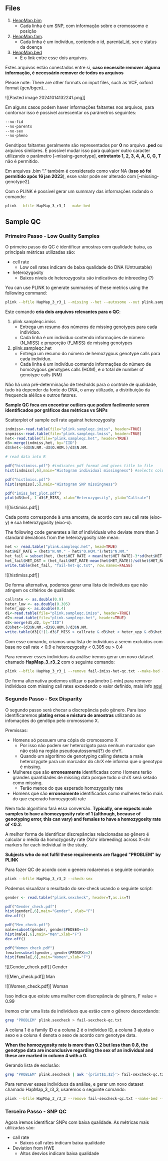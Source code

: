 ## Files
1. [HeapMap.bim](https://www.cog-genomics.org/plink/1.9/formats#bim) 
	- Cada linha é um SNP, com informação sobre o cromossomo e posição
2. [HeapMap.fam](https://www.cog-genomics.org/plink/1.9/formats#fam).
	- Cada linha é um indivíduo, contendo o id, parental_id, sex e status da doença
1. [HeapMap.bed](https://www.cog-genomics.org/plink/1.9/formats#bed) 
	- É o link entre esse dois arquivos.

Estes arquivos estão conectados entre si, **caso necessite remover alguma informação, é necessário remover de todos os arquivos**

Please note: There are other formats on input files, such as VCF, oxford format (gen/bgen)…

![[Pasted image 20241014132241.png]]

Em alguns casos podem haver informações faltantes nos arquivos, para contornar isso é possível acrescentar os parâmetros seguintes:
```bash
--no-fid
--no-parents
--no-sex
--no-pheno
```

Genótipos faltantes geralmente são representados por **0** no arquivo **.ped** ou arquivos similares. É possível mudar isso para qualquer outro caracter utilizando o parâmetro [–missing-genotype], **entretanto 1, 2, 3, 4, A, C, G, T** não é permitido.

Em arquivos .bim “.” também é considerado como valor NA (**isso só foi permitido após 16 jan 2023**), esse valor pode ser alterado com [–missing-genotype2].

Com o PLINK é possível gerar um summary das informações rodando o comando:
```bash
plink --bfile HapMap_3_r3_1 --make-bed
```

## Sample QC

### Primeiro Passo - Low Quality Samples

O primeiro passo do QC é identificar amostras com qualidade baixa, as principais métricas utilizadas são:
- cell rate
	- Low cell rates indicam de baixa qualidade do DNA (Untrustable)
- heterozygosity
	- Baixos níveis de heterozygositu são indicativos de inbreeding (?)

You can use PLINK to generate summaries of these metrics using the following command:
```bash
plink --bfile HapMap_3_r3_1 --missing --het --autosome --out plink.sampleqc
```

Este comando **cria dois arquivos relevantes para o QC**:
1. plink.sampleqc.imiss
	- Entrega um resumo dos números de missing genotypes para cada indivíduo.
	- Cada linha é um indivíduo contendo informações de número (N_MISS) e proporção (F_MISS) de missing genotypes
1. plink.sampleqc.het
	- Entrega um resumo do número de hemozygous genotype calls para cada indivíduo.
	- Cada linha é um indivíduo contendo informações do número de homozygous genotypes calls (HOM), e o total de number of genotype calls (NM)

Não há uma pré-determinação de tresholds para o controle de qualidade, tudo irá depender da fonte do DNA, o array utilizado, a distribuição da frequencia alélica e outros fatores.

**Sample QC foca em encontrar outliers que podem facilmente serem identificados por gráficos das métricas vs SNPs**

Scatterplot of sample cell rate against heterozygosity
```R
indmiss<-read.table(file="plink.sampleqc.imiss", header=TRUE)
snpmiss<-read.table(file="plink.sampleqc.lmiss", header=TRUE)
het<-read.table(file="plink.sampleqc.het", header=TRUE)
d3<-merge(indmiss,het, by="IID")
d3$het<-(d3$N.NM.-d3$O.HOM.)/d3$N.NM.

# read data into R 

pdf("histimiss.pdf") #indicates pdf format and gives title to file
hist(indmiss[,6],main="Histogram individual missingness") #selects column 6, names header of file

pdf("histlmiss.pdf") 
hist(snpmiss[,5],main="Histogram SNP missingness")  

pdf("imiss_het_plot.pdf") 
plot(d3$het, 1-d3$F_MISS, xlab="Heterozygosity", ylab="Callrate")
```

![[histimiss.pdf]]

Cada ponto corresponde à uma amostra, de acordo com seu call rate (eixo-y) e sua heterozygosity (eixo-x).

The following code generates a list of individuals who deviate more than 3 standard deviations from the heterozygosity rate mean:
```R
het <- read.table("plink.sampleqc.het", head=TRUE)
het$HET_RATE = (het$"N.NM." - het$"O.HOM.")/het$"N.NM."
het_fail = subset(het, (het$HET_RATE < mean(het$HET_RATE)-3*sd(het$HET_RATE)) | (het$HET_RATE > mean(het$HET_RATE)+3*sd(het$HET_RATE)));
het_fail$HET_DST = (het_fail$HET_RATE-mean(het$HET_RATE))/sd(het$HET_RATE);
write.table(het_fail, "fail-het-qc.txt", row.names=FALSE)
```

![[histlmiss.pdf]]

De forma alternativa, podemos gerar uma lista de indivíduos que não atingem os critérios de qualidade:
```R
callrate <- as.double(0.9)
heter_low <- as.double(0.305)
heter_upp <- as.double(0.4)
d1<-read.table(file="plink.sampleqc.imiss", header=TRUE)
d2<-read.table(file="plink.sampleqc.het", header=TRUE)
d3<-merge(d1,d2, by="IID")
d3$het<-(d3$N.NM.-d3$O.HOM.)/d3$N.NM.
write.table(d3[(!(1-d3$F_MISS > callrate & d3$het < heter_upp & d3$het > heter_low)),2:1], file= "", quote=F, col.names = F, row.names = F)
```

Com esse comando, criamos uma lista de indivíduos a serem excluidos com base no call rate < 0.9 e heterozygosity < 0.305 ou > 0.4

Para remover esses indivíduos da análise iremos gerar um novo dataset chamado **HapMap_3_r3_2** com o seguinte comando:

```bash
plink --bfile HapMap_3_r3_1 --remove fail-imiss-het-qc.txt --make-bed --out HapMap_3_r3_2
```

De forma alternativa podemos utilizar o parâmetro [–min] para remover indivíduos com missing call rates excedendo o valor definido, mais info [aqui](https://www.cog-genomics.org/plink/1.9/filter#missing)

### Segundo Passo - Sex Disparity

O segundo passo será checar a discrepância pelo gênero. Para isso identificaremos **plating erros e mistura de amostras** utilizando as infomações do genótipo pelo cromossomo X.

Premissas:
- Homens só possuem uma cópia do cromossomo X
	- Por isso não podem ser heterozigoto para nenhum marcador que não está na região pseudoautossomal(?) do chrY.
	- Quando um algorítimo de genotyping calling detecta a male heterozygote para um marcador do chrX ele informa que o genotypo é missing.
- Mulheres que são **erroneamente** identificadas como Homens  terão grandes quantidades de missing data porque todo o chrX será setado como missing.
	- Terão menos do que esperado homozygosity rate
- Homens que são **erroneamente** identificados como mulheres terão mais do que esperado homozygositi rate

Nem todo algorítimo fará essa conversão. **Typically, one expects male samples to have a homozygosity rate of 1 (although, because of genotyping error, this can vary) and females to have a homozygosity rate of <0.2**.

A melhor forma de identificar discrepâncias relacionadas ao gênero é calcular o média da homozygosity rate (Xchr inbreeding) across X-chr markers for each individual in the study.

**Subjects who do not fulfil these requirements are flagged "PROBLEM" by PLINK**

Para fazer QC de acordo com o genero rodaremos o seguinte comando:
```bash
plink --bfile HapMap_3_r3_2 --check-sex
```

Podemos visualizar o resultado do sex-check usando o seguinte script:

```R
gender <- read.table("plink.sexcheck", header=T,as.is=T)

pdf("Gender_check.pdf")
hist(gender[,6],main="Gender", xlab="F")
dev.off()

pdf("Men_check.pdf")
male=subset(gender, gender$PEDSEX==1)
hist(male[,6],main="Men",xlab="F")
dev.off()

pdf("Women_check.pdf")
female=subset(gender, gender$PEDSEX==2)
hist(female[,6],main="Women",xlab="F")
```

![[Gender_check.pdf]] Gender

![[Men_check.pdf]] Man


![[Women_check.pdf]] Woman

Isso indica que existe uma mulher com discrepância de gênero, F value = 0.99

Iremos criar uma lista de indivíduos que estão com o gênero descordando:
```bash
grep "PROBLEM" plink.sexcheck > fail-sexcheck-qc.txt
```

A coluna 1 é a family ID e a coluna 2 é o indivíduo ID, a coluna 3 ajusta o sexo e a coluna 4 denota o sexo de acordo com genotype data.

**When the homozygosity rate is more than 0.2 but less than 0.8, the genotype data are inconclusive regarding the sex of an individual and these are marked in column 4 with a 0.**

Gerando lista de exclusão:
```bash
grep "PROBLEM" plink.sexcheck | awk '{print$1,$2}'> fail-sexcheck-qc.txt
```

Para remover esses indivíduos da análise, e gerar um novo dataset chamado HapMap_3_r3_3, usaremos o seguinte comando:
```bash
plink --bfile HapMap_3_r3_2 --remove fail-sexcheck-qc.txt --make-bed --out HapMap_3_r3_3
```

### Terceiro Passo - SNP QC

Agora iremos identificar SNPs com baixa qualidade.
As métricas mais utilizadas são:
 - call rate
	 - Baixos call rates indicam baixa qualidade
 - Deviation from HWE
	 - Altos desvios indicam baixa qualidade


